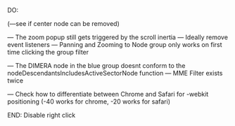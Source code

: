 DO:

(—see if center node can be removed)

— The zoom popup still gets triggered by the scroll inertia
— Ideally remove event listeners
— Panning and Zooming to Node group only works on first time clicking the group filter

— The DIMERA node in the blue group doesnt conform to the nodeDescendantsIncludesActiveSectorNode function
— MME Filter exists twice

— Check how to differentiate between Chrome and Safari for -webkit positioning (-40 works for chrome, -20 works for safari)

END: Disable right click
